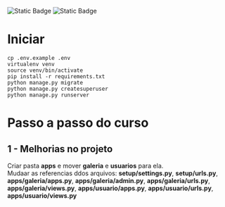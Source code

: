 ![Static Badge](https://img.shields.io/badge/Alura-%230b182c)
![Static Badge](https://img.shields.io/badge/Django-4.2.13-%23092E20?logoColor=ffffff)

# Iniciar

```
cp .env.example .env
virtualenv venv
source venv/bin/activate
pip install -r requirements.txt
python manage.py migrate
python manage.py createsuperuser
python manage.py runserver
```

# Passo a passo do curso

## 1 - Melhorias no projeto

Criar pasta **apps** e mover **galeria** e **usuarios** para ela.  
Mudaar as referencias ddos arquivos: **setup/settings.py**, **setup/urls.py**, **apps/galeria/apps.py**, **apps/galeria/admin.py**, **apps/galeria/urls.py**, **apps/galeria/views.py**, **apps/usuario/apps.py**, **apps/usuario/urls.py**, **apps/usuario/views.py**